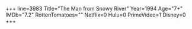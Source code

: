 +++
line=3983
Title="The Man from Snowy River"
Year=1994
Age="7+"
IMDb="7.2"
RottenTomatoes=""
Netflix=0
Hulu=0
PrimeVideo=1
Disney=0
+++

